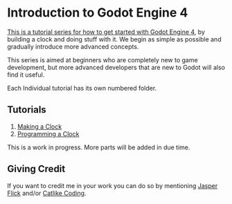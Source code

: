 # Introduction to Godot Engine 4

[This is a tutorial series for how to get started with Godot Engine 4](https://catlikecoding.com/godot/introduction/), by building a clock and doing stuff with it. We begin as simple as possible and gradually introduce more advanced concepts.

This series is aimed at beginners who are completely new to game development, but more advanced developers that are new to Godot will also find it useful.

Each Individual tutorial has its own numbered folder.

## Tutorials

1. [Making a Clock](https://catlikecoding.com/godot/introduction/1-making-a-clock/)
2. [Programming a Clock](https://catlikecoding.com/godot/introduction/2-programming-a-clock/)

This is a work in progress. More parts will be added in due time.

## Giving Credit

If you want to credit me in your work you can do so by mentioning [Jasper Flick](https://catlikecoding.com/jasper-flick/) and/or [Catlike Coding](https://catlikecoding.com).
